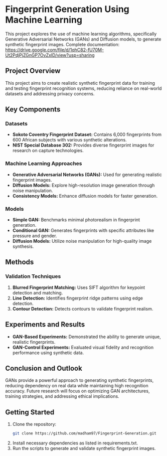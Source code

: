 # Fingerprint Generation Using Machine Learning

This project explores the use of machine learning algorithms, specifically Generative Adversarial Networks (GANs) and Diffusion models, to generate synthetic fingerprint images.
Complete documentation: https://drive.google.com/file/d/1qhC82-fU70M-Ut2PdjPjZGnGP7OvZxID/view?usp=sharing

## Project Overview

This project aims to create realistic synthetic fingerprint data for training and testing fingerprint recognition systems, reducing reliance on real-world datasets and addressing privacy concerns.

## Key Components

### Datasets

- **Sokoto Coventry Fingerprint Dataset:** Contains 6,000 fingerprints from 600 African subjects with various synthetic alterations.
- **NIST Special Database 302:** Provides diverse fingerprint images for research on capture technologies.

### Machine Learning Approaches

- **Generative Adversarial Networks (GANs):** Used for generating realistic fingerprint images.
- **Diffusion Models:** Explore high-resolution image generation through noise manipulation.
- **Consistency Models:** Enhance diffusion models for faster generation.

### Models

- **Simple GAN:** Benchmarks minimal photorealism in fingerprint generation.
- **Conditional GAN:** Generates fingerprints with specific attributes like pressure and gender.
- **Diffusion Models:** Utilize noise manipulation for high-quality image synthesis.

## Methods

### Validation Techniques

1. **Blurred Fingerprint Matching:** Uses SIFT algorithm for keypoint detection and matching.
2. **Line Detection:** Identifies fingerprint ridge patterns using edge detection.
3. **Contour Detection:** Detects contours to validate fingerprint realism.

## Experiments and Results

- **GAN-Based Experiments:** Demonstrated the ability to generate unique, realistic fingerprints.
- **GAN-Control Experiments:** Evaluated visual fidelity and recognition performance using synthetic data.

## Conclusion and Outlook

GANs provide a powerful approach to generating synthetic fingerprints, reducing dependency on real data while maintaining high recognition accuracy. Future research will focus on optimizing GAN architectures, training strategies, and addressing ethical implications.

## Getting Started

1. Clone the repository:
     ```bash
     git clone https://github.com/madham97/Fingerprint-Generation.git

2. Install necessary dependencies as listed in requirements.txt.
3. Run the scripts to generate and validate synthetic fingerprint images.
